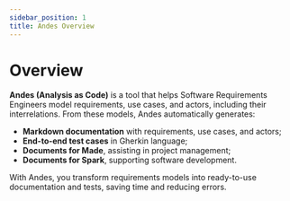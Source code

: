 ```yaml
---
sidebar_position: 1
title: Andes Overview
---
```


# Overview

**Andes (Analysis as Code)** is a tool that helps Software Requirements Engineers model requirements, use cases, and actors, including their interrelations. From these models, Andes automatically generates:

- **Markdown documentation** with requirements, use cases, and actors;  
- **End-to-end test cases** in Gherkin language;  
- **Documents for Made**, assisting in project management;  
- **Documents for Spark**, supporting software development.  

With Andes, you transform requirements models into ready-to-use documentation and tests, saving time and reducing errors.